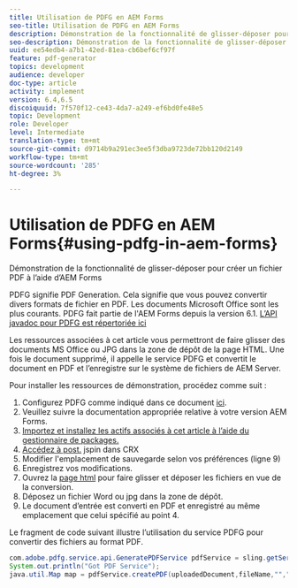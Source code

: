 ```yaml
---
title: Utilisation de PDFG en AEM Forms
seo-title: Utilisation de PDFG en AEM Forms
description: Démonstration de la fonctionnalité de glisser-déposer pour créer un fichier PDF à l’aide d’AEM Forms
seo-description: Démonstration de la fonctionnalité de glisser-déposer pour créer un fichier PDF à l’aide d’AEM Forms
uuid: ee54edb4-a7b1-42ed-81ea-cb6bef6cf97f
feature: pdf-generator
topics: development
audience: developer
doc-type: article
activity: implement
version: 6.4,6.5
discoiquuid: 7f570f12-ce43-4da7-a249-ef6bd0fe48e5
topic: Development
role: Developer
level: Intermediate
translation-type: tm+mt
source-git-commit: d9714b9a291ec3ee5f3dba9723de72bb120d2149
workflow-type: tm+mt
source-wordcount: '285'
ht-degree: 3%

---
```



# Utilisation de PDFG en AEM Forms{#using-pdfg-in-aem-forms}

Démonstration de la fonctionnalité de glisser-déposer pour créer un fichier PDF à l’aide d’AEM Forms

PDFG signifie PDF Generation. Cela signifie que vous pouvez convertir divers formats de fichier en PDF. Les documents Microsoft Office sont les plus courants. PDFG fait partie de l&#39;AEM Forms depuis la version 6.1.
[L’API javadoc pour PDFG est répertoriée ici](https://helpx.adobe.com/experience-manager/6-3/forms/using/aem-document-services-programmatically.html#PDFGeneratorService)

Les ressources associées à cet article vous permettront de faire glisser des documents MS Office ou JPG dans la zone de dépôt de la page HTML. Une fois le document supprimé, il appelle le service PDFG et convertit le document en PDF et l’enregistre sur le système de fichiers de AEM Server.

Pour installer les ressources de démonstration, procédez comme suit :

1. Configurez PDFG comme indiqué dans ce document [ici](https://helpx.adobe.com/fr/experience-manager/6-4/forms/using/install-configure-pdf-generator.html).
1. Veuillez suivre la documentation appropriée relative à votre version AEM Forms.
1. [Importez et installez les actifs associés à cet article à l’aide du gestionnaire de packages.](assets/createpdfgdemov2.zip)
1. [Accédez à post.](http://localhost:4502/apps/AemFormsSamples/components/createPDF/POST.jsp) jspin dans CRX
1. Modifier l&#39;emplacement de sauvegarde selon vos préférences (ligne 9)
1. Enregistrez vos modifications.
1. Ouvrez la [ page html](http://localhost:4502/content/DocumentServices/CreatePDFG.html) pour faire glisser et déposer les fichiers en vue de la conversion.
1. Déposez un fichier Word ou jpg dans la zone de dépôt.
1. Le document d’entrée est converti en PDF et enregistré au même emplacement que celui spécifié au point 4.

Le fragment de code suivant illustre l’utilisation du service PDFG pour convertir des fichiers au format PDF.

```java
com.adobe.pdfg.service.api.GeneratePDFService pdfService = sling.getService(com.adobe.pdfg.service.api.GeneratePDFService.class);
System.out.println("Got PDF Service");
java.util.Map map = pdfService.createPDF(uploadedDocument,fileName,"","Standard","No Security", null, null);
```

